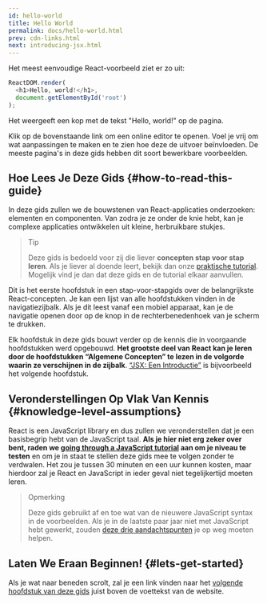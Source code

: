 ```yaml
---
id: hello-world
title: Hello World
permalink: docs/hello-world.html
prev: cdn-links.html
next: introducing-jsx.html
---
```


Het meest eenvoudige React-voorbeeld ziet er zo uit:

```js
ReactDOM.render(
  <h1>Hello, world!</h1>,
  document.getElementById('root')
);
```

Het weergeeft een kop met de tekst "Hello, world!" op de pagina.

[](codepen://hello-world)

Klik op de bovenstaande link om een online editor te openen. Voel je vrij om wat aanpassingen te maken en te zien hoe deze de uitvoer beïnvloeden. De meeste pagina's in deze gids hebben dit soort bewerkbare voorbeelden.


## Hoe Lees Je Deze Gids {#how-to-read-this-guide}

In deze gids zullen we de bouwstenen van React-applicaties onderzoeken: elementen en componenten. Van zodra je ze onder de knie hebt, kan je complexe applicaties ontwikkelen uit kleine, herbruikbare stukjes.

>Tip
>
>Deze gids is bedoeld voor zij die liever **concepten stap voor stap leren**. Als je liever al doende leert, bekijk dan onze [praktische tutorial](/tutorial/tutorial.html). Mogelijk vind je dan dat deze gids en de tutorial elkaar aanvullen.

Dit is het eerste hoofdstuk in een stap-voor-stapgids over de belangrijkste React-concepten. Je kan een lijst van alle hoofdstukken vinden in de navigatiezijbalk. Als je dit leest vanaf een mobiel apparaat, kan je de navigatie openen door op de knop in de rechterbenedenhoek van je scherm te drukken.

Elk hoofdstuk in deze gids bouwt verder op de kennis die in voorgaande hoofdstukken werd opgebouwd. **Het grootste deel van React kan je leren door de hoofdstukken “Algemene Concepten” te lezen in de volgorde waarin ze verschijnen in de zijbalk**. [“JSX: Een Introductie”](/docs/introducing-jsx.html) is bijvoorbeeld het volgende hoofdstuk.

## Veronderstellingen Op Vlak Van Kennis {#knowledge-level-assumptions}

React is een JavaScript library en dus zullen we veronderstellen dat je een basisbegrip hebt van de JavaScript taal. **Als je hier niet erg zeker over bent, raden we [going through a JavaScript tutorial](https://developer.mozilla.org/en-US/docs/Web/JavaScript/A_re-introduction_to_JavaScript) aan om je niveau te testen** en om je in staat te stellen deze gids mee te volgen zonder te verdwalen. Het zou je tussen 30 minuten en een uur kunnen kosten, maar hierdoor zal je React en JavaScript in ieder geval niet tegelijkertijd moeten leren.

>Opmerking
>
>Deze gids gebruikt af en toe wat van de nieuwere JavaScript syntax in de voorbeelden. Als je in de laatste paar jaar niet met JavaScript hebt gewerkt, zouden [deze drie aandachtspunten](https://gist.github.com/gaearon/683e676101005de0add59e8bb345340c) je op weg moeten helpen.

## Laten We Eraan Beginnen! {#lets-get-started}

Als je wat naar beneden scrolt, zal je een link vinden naar het [volgende hoofdstuk van deze gids](/docs/introducing-jsx.html) juist boven de voettekst van de website.
